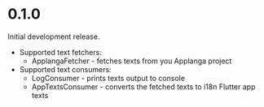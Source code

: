 # 0.1.0
Initial development release.
* Supported text fetchers:
    * ApplangaFetcher - fetches texts from you Applanga project
* Supported text consumers:
    * LogConsumer - prints texts output to console
    * AppTextsConsumer - converts the fetched texts to i18n Flutter app texts
